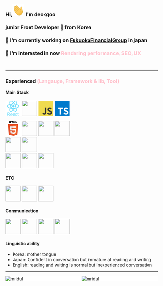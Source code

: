 <link rel="stylesheet" href="https://cdn.jsdelivr.net/gh/devicons/devicon@v2.12.0/devicon.min.css">

### Hi,<img src="https://raw.githubusercontent.com/ABSphreak/ABSphreak/master/gifs/Hi.gif" width="40px" /> I'm deokgoo

### junior Front Developer 🚀 from Korea

### 🔭 I’m currently working on [FukuokaFinancialGroup](https://www.fukuokabank.co.jp) in japan
### 🌱 I’m interested in now <span style="color: pink"> Rendering performance, SEO, UX</span>

<br/>

<hr/>

### Experienced <span style="color: pink">(Langauge, Framework & lib, Tool)</span>

#### Main Stack
<p>
    <img src="https://raw.githubusercontent.com/devicons/devicon/master/icons/react/react-original-wordmark.svg" alt="react" width="50" height="50"/>
    <img src='https://cdn.jsdelivr.net/gh/devicons/devicon/icons/vuejs/vuejs-original-wordmark.svg' width="50" height="50">
    <img src="https://raw.githubusercontent.com/devicons/devicon/master/icons/javascript/javascript-original.svg" alt="javascript" width="50" height="50"/> <img src="https://raw.githubusercontent.com/devicons/devicon/master/icons/typescript/typescript-original.svg" alt="typescript" width="50" height="50"/>
<div class="tech-stack2">
    <img src="https://raw.githubusercontent.com/devicons/devicon/master/icons/html5/html5-original-wordmark.svg" alt="html5" width="50" height="50"/> 
    <img src='https://cdn.jsdelivr.net/gh/devicons/devicon/icons/sass/sass-original.svg' width="50" height="50">
    <img src='https://cdn.jsdelivr.net/gh/devicons/devicon/icons/babel/babel-original.svg' width="50" height="50">
    <img src='https://cdn.jsdelivr.net/gh/devicons/devicon/icons/webpack/webpack-original-wordmark.svg' width="50" height="50">
</div>
<div class="tech-stack3">
    <img src='https://cdn.jsdelivr.net/gh/devicons/devicon/icons/nodejs/nodejs-original-wordmark.svg' width="50" height="50">
    <img src='https://cdn.jsdelivr.net/gh/devicons/devicon/icons/express/express-original-wordmark.svg' width="50" height="50">
</div>
<div class="tech-stack4" style="margin-bottom: 1rem">
    <img src='https://cdn.jsdelivr.net/gh/devicons/devicon/icons/circleci/circleci-plain-wordmark.svg' width="50" height="50">
    <img src='https://cdn.jsdelivr.net/gh/devicons/devicon/icons/docker/docker-plain-wordmark.svg' width="50" height="50">
    <img src='https://cdn.jsdelivr.net/gh/devicons/devicon/icons/heroku/heroku-plain-wordmark.svg' width="50" height="50">
</div>

#### ETC
<div class="tech-stack5" style="margin-bottom: 1rem">
    <img src='https://cdn.jsdelivr.net/gh/devicons/devicon/icons/spring/spring-original-wordmark.svg' width="50" height="50">
    <img src='https://cdn.jsdelivr.net/gh/devicons/devicon/icons/amazonwebservices/amazonwebservices-original-wordmark.svg' width="50" height="50">
    <img src='https://cdn.jsdelivr.net/gh/devicons/devicon/icons/graphql/graphql-plain-wordmark.svg' width="50" height="50">
</div>

#### Communication
<div class="tech-stack6" style="margin-bottom: 1rem">
    <img src='https://cdn.jsdelivr.net/gh/devicons/devicon/icons/slack/slack-original-wordmark.svg' width="50" height="50">
    <img src='https://cdn.jsdelivr.net/gh/devicons/devicon/icons/trello/trello-plain-wordmark.svg' width="50" height="50">
    <img src='https://cdn.jsdelivr.net/gh/devicons/devicon/icons/github/github-original-wordmark.svg' width="50" height="50">
    <img src='https://cdn.jsdelivr.net/gh/devicons/devicon/icons/gitlab/gitlab-original-wordmark.svg' width="50" height="50">
</div>

#### Linguistic ability
- Korea: mother tongue
- Japan: Confident in conversation but immature at reading and writing
- English: reading and writing is normal but inexperienced conversation

<hr/>
<div style="display: flex; align-items: center; background-color: white;">
    <img src="https://github-readme-stats.vercel.app/api/top-langs/?username=deokgoo&layout=compact&hide_border=true" style="width:50%;" alt="mridul" />
    <img width="50%" src="https://github-readme-stats.vercel.app/api?username=deokgoo&show_icons=true&hide_border=true" style="width:50%;" alt="mridul" />
</div>
<br/>
<br/>
